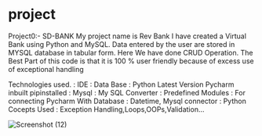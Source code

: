 # project
Project0:- SD-BANK
My project name is Rev Bank I have created a Virtual Bank using Python and MySQL.
Data entered by the user are stored in MYSQL database in tabular form. Here We have done CRUD Operation. 
The Best Part of this code is that it is 100 % user friendly because of excess use of exceptional handling


Technologies used.
: IDE
: Data Base
: Python Latest Version Pycharm inbuilt pipinstalled
: Mysql
: My SQL Converter
: Predefined Modules
: For connecting Pycharm With Database
: Datetime, Mysql connector
: Python Cocepts Used 
: Exception Handling,Loops,OOPs,Validation…

![Screenshot (12)](https://user-images.githubusercontent.com/130683910/232382935-2a4fc60c-4301-475f-a047-2293a72005f1.png)


 
